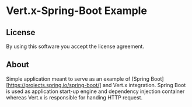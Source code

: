 # Vert.x-Spring-Boot Example

## License

By using this software you accept the license agreement.

## About

Simple application meant to serve as an example of
[Spring Boot][https://projects.spring.io/spring-boot/] and
Vert.x integration. Spring Boot is used as application start-up
engine and dependency injection container whereas
Vert.x is responsible for handing HTTP request.